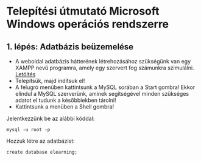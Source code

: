 # Telepítési útmutató Microsoft Windows operációs rendszerre

## 1. lépés: Adatbázis beüzemelése
- A weboldal adatbázis hátterének létrehozásához szükségünk van egy XAMPP nevű programra, amely egy szervert fog számunkra szimulálni.
[Letöltés](https://www.apachefriends.org/xampp-files/8.1.4/xampp-windows-x64-8.1.4-1-VS16-installer.exe)
- Telepítsük, majd indítsuk el!
- A felugró menüben kattintsunk a MySQL sorában a Start gombra! Ekkor elindul a MySQL szerverünk, aminek segítségével minden szükséges adatot el tudunk a későbbiekben tárolni!
- Kattintsunk a menüben a Shell gombra!

Jelentkezzünk be az alábbi kóddal:
```
mysql -u root -p
```
Hozzuk létre az adatbázist:
```
create database elearning;
```